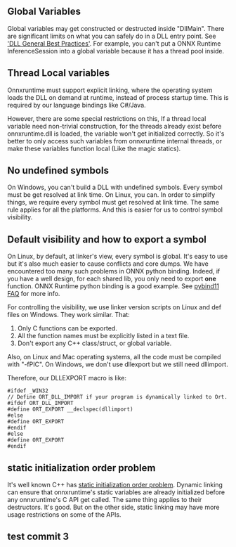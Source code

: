 ## Global Variables
Global variables may get constructed or destructed inside "DllMain". There are significant limits on what you can safely do in a DLL entry point. See ['DLL General Best Practices'](https://docs.microsoft.com/en-us/windows/desktop/dlls/dynamic-link-library-best-practices). For example, you can't put a ONNX Runtime InferenceSession into a global variable because it has a thread pool inside.

## Thread Local variables
Onnxruntime must support explicit linking, where the operating system loads the DLL on demand at runtime, instead of process startup time. This is required by our language bindings like C#/Java.

However, there are some special restrictions on this, If a thread local variable need non-trivial construction, for the threads already exist before onnxruntime.dll is loaded, the variable won't get initialized correctly. So it's better to only access such variables from onnxruntime internal threads, or make these variables function local (Like the magic statics).


## No undefined symbols
On Windows, you can't build a DLL with undefined symbols. Every symbol must be get resolved at link time. On Linux, you can.
In order to simplify things, we require every symbol must get resolved at link time. The same rule applies for all the platforms. And this is easier for us to control symbol visibility.


## Default visibility and how to export a symbol
On Linux, by default, at linker's view, every symbol is global. It's easy to use but it's also much easier to cause conflicts and core dumps. We have encountered too many such problems in ONNX python binding. Indeed, if you have a well design, for each shared lib, you only need to export **one** function. ONNX Runtime python binding is a good example. See [pybind11 FAQ](https://github.com/pybind/pybind11/blob/master/docs/faq.rst#someclass-declared-with-greater-visibility-than-the-type-of-its-field-someclassmember--wattributes) for more info.

For controlling the visibility, we use linker version scripts on Linux and def files on Windows. They work similar. That:
1. Only C functions can be exported.
2. All the function names must be explicitly listed in a text file.
3. Don't export any C++ class/struct, or global variable.

Also, on Linux and Mac operating systems, all the code must be compiled with "-fPIC".
On Windows, we don't use dllexport but we still need dllimport.

Therefore, our DLLEXPORT macro is like:
```
#ifdef _WIN32
// Define ORT_DLL_IMPORT if your program is dynamically linked to Ort.
#ifdef ORT_DLL_IMPORT
#define ORT_EXPORT __declspec(dllimport)
#else
#define ORT_EXPORT
#endif
#else
#define ORT_EXPORT
#endif
```

## static initialization order problem
It's well known C++ has [static initialization order problem](https://isocpp.org/wiki/faq/ctors#static-init-order). Dynamic linking can ensure that onnxruntime's static variables are already initialized before any onnxruntime's C API get called. The same thing applies to their destructors. It's good. But on the other side, static linking may have more usage restrictions on some of the APIs.

## test commit 3

